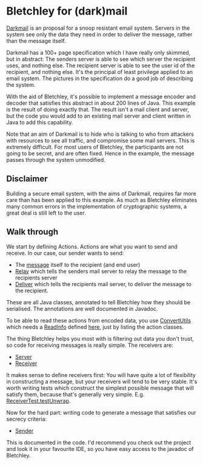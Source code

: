 
Bletchley for (dark)mail
========================

[Darkmail](http://darkmail.info/) is an proposal for a snoop resistant email
system. Servers in the system see only the data they need in order to deliver 
the message, rather than the message itself.

Darkmail has a 100+ page specification which I have really only skimmed, but
in abstract: The senders server is able to see which server the recipient uses,
and nothing else. The recipient server is able to see the user id of the 
recipient, and nothing else. It's the principal of least privilege applied to 
an email system. The pictures in the specification do a good job of describing
the system.

With the aid of Bletchley, it's possible to implement a message encoder and
decoder that satisfies this abstract in about 200 lines of Java.
This example is the result of doing exactly that. The result isn't a mail client
and server, but the code you would add to an existing mail server and client
written in Java to add this capability.

Note that an aim of Darkmail is to hide who is talking to who from attackers 
with resources to see all traffic, and compromise some mail servers. This
is extremely difficult. For most users of Bletchley, the participants are
not going to be secret, and are often fixed. Hence in the example, the
message passes through the system unmodified.

Disclaimer
----------
Building a secure email system, with the aims of Darkmail, requires far more
care than has been applied to this example. As much as Bletchley eliminates 
many common errors in the implementation of cryptographic systems, a great deal
is still left to the user.

Walk through
------------
We start by defining Actions. Actions are what you want to send and receive. In
our case, our sender wants to send:

* The [message](src/main/java/net/lshift/bletchley/mail/Message.java) itself 
  to the recipient (and end user)
* [Relay](src/main/java/net/lshift/bletchley/mail/Relay.java) which tells the 
  senders mail server to relay the message to the recipients server
* [Deliver](src/main/java/net/lshift/bletchley/mail/Deliver.java) which tells 
  the recipients mail server, to deliver the message to the recipient.

These are all Java classes, annotated to tell Bletchley how they should be
serialised. The annotations are well documented in Javadoc.

To be able to read these actions from encoded data, you use 
[ConvertUtils](https://github.com/lshift/bletchley/blob/master/src/main/java/net/lshift/spki/convert/ConvertUtils.java)
which needs a [ReadInfo](https://github.com/lshift/bletchley/blob/master/src/main/java/net/lshift/spki/convert/ReadInfo.java)
defined [here](src/main/java/net/lshift/bletchley/mail/Actions.java), just by 
listing the action classes.

The thing Bletchley helps you most with is filtering out data you don't trust,
so code for receiving messages is really simple. The receivers are:

* [Server](src/main/java/net/lshift/bletchley/mail/Server.java)
* [Receiver](src/main/java/net/lshift/bletchley/mail/Receiver.java)

It makes sense to define receivers first: You will have quite a lot of
flexibility in constructing a message, but your receivers will tend to be
very stable. It's worth writing tests which construct the simplest possible
message that will satisfy them, because that's generally very simple. E.g.
[ReceiverTest.testUnwrap](src/test/java/net/lshift/bletchley/mail/ReceiverTest.java).

Now for the hard part: writing code to generate a message that satisfies our
secrecy criteria:

* [Sender](src/main/java/net/lshift/bletchley/mail/Sender.java)

This is documented in the code. I'd recommend you check out the project and look
it in your favourite IDE, so you have easy access to the javadoc of Bletchley.
